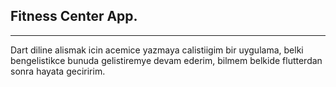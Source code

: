 ## Fitness Center App.
----------
Dart diline alismak icin acemice yazmaya calistiigim bir uygulama, belki bengelistikce bunuda gelistiremye devam ederim, bilmem belkide flutterdan sonra hayata geciririm. 